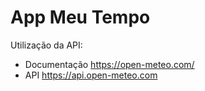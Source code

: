 # App Meu Tempo

Utilização da API:

* Documentação <https://open-meteo.com/>
* API <https://api.open-meteo.com>


